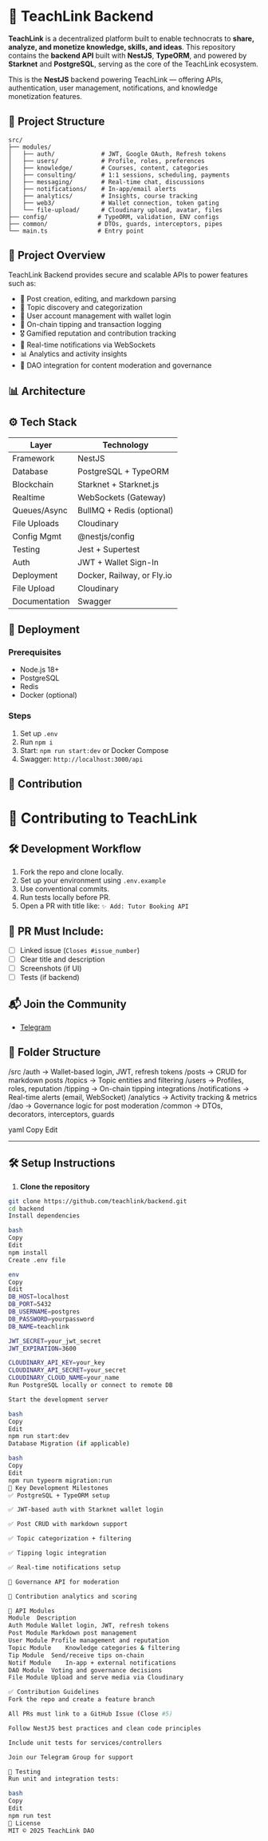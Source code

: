 
# 🧠 TeachLink Backend
**TeachLink** is a decentralized platform built to enable technocrats to **share, analyze, and monetize knowledge, skills, and ideas**. This repository contains the **backend API** built with **NestJS**, **TypeORM**, and powered by **Starknet** and **PostgreSQL**, serving as the core of the TeachLink ecosystem.

This is the **NestJS** backend powering TeachLink — offering APIs, authentication, user management, notifications, and knowledge monetization features. 


## 📁 Project Structure

```
src/
├── modules/
│   ├── auth/             # JWT, Google OAuth, Refresh tokens
│   ├── users/            # Profile, roles, preferences
│   ├── knowledge/        # Courses, content, categories
│   ├── consulting/       # 1:1 sessions, scheduling, payments
│   ├── messaging/        # Real-time chat, discussions
│   ├── notifications/    # In-app/email alerts
│   ├── analytics/        # Insights, course tracking
│   ├── web3/             # Wallet connection, token gating
│   └── file-upload/      # Cloudinary upload, avatar, files
├── config/              # TypeORM, validation, ENV configs
├── common/              # DTOs, guards, interceptors, pipes
└── main.ts              # Entry point
```


## 🔧 Project Overview

TeachLink Backend provides secure and scalable APIs to power features such as:

- 🧾 Post creation, editing, and markdown parsing  
- 🧠 Topic discovery and categorization  
- 👥 User account management with wallet login  
- 💸 On-chain tipping and transaction logging  
- 🎖️ Gamified reputation and contribution tracking  
- 🔔 Real-time notifications via WebSockets  
- 📊 Analytics and activity insights  
- 🧾 DAO integration for content moderation and governance  

## 📊 Architecture
## ⚙️ Tech Stack

| Layer          | Technology                      |
|----------------|----------------------------------|
| Framework      | NestJS                          |
| Database       | PostgreSQL + TypeORM            |
| Blockchain     | Starknet + Starknet.js          |
| Realtime       | WebSockets (Gateway)            |
| Queues/Async   | BullMQ + Redis (optional)       |
| File Uploads   | Cloudinary                      |
| Config Mgmt    | @nestjs/config                  |
| Testing        | Jest + Supertest                |
| Auth           | JWT + Wallet Sign-In            |
| Deployment     | Docker, Railway, or Fly.io      |
|File Upload     | Cloudinary                      |
|Documentation   | Swagger                         |


## 🚀 Deployment

### Prerequisites

- Node.js 18+
- PostgreSQL
- Redis
- Docker (optional)

### Steps

1. Set up `.env`
2. Run `npm i`
3. Start: `npm run start:dev` or Docker Compose
4. Swagger: `http://localhost:3000/api`


## 🤝 Contribution

# 🤝 Contributing to TeachLink

## 🛠 Development Workflow

1. Fork the repo and clone locally.
2. Set up your environment using `.env.example`
3. Use conventional commits.
4. Run tests locally before PR.
5. Open a PR with title like: `✨ Add: Tutor Booking API`

## 🧪 PR Must Include:

- [ ] Linked issue (`Closes #issue_number`)
- [ ] Clear title and description
- [ ] Screenshots (if UI)
- [ ] Tests (if backend)

## 📬 Join the Community

- [Telegram](t.me/teachlinkOD)


## 📁 Folder Structure

/src
/auth → Wallet-based login, JWT, refresh tokens
/posts → CRUD for markdown posts
/topics → Topic entities and filtering
/users → Profiles, roles, reputation
/tipping → On-chain tipping integrations
/notifications → Real-time alerts (email, WebSocket)
/analytics → Activity tracking & metrics
/dao → Governance logic for post moderation
/common → DTOs, decorators, interceptors, guards

yaml
Copy
Edit

---

## 🛠 Setup Instructions

1. **Clone the repository**
```bash
git clone https://github.com/teachlink/backend.git
cd backend
Install dependencies

bash
Copy
Edit
npm install
Create .env file

env
Copy
Edit
DB_HOST=localhost
DB_PORT=5432
DB_USERNAME=postgres
DB_PASSWORD=yourpassword
DB_NAME=teachlink

JWT_SECRET=your_jwt_secret
JWT_EXPIRATION=3600

CLOUDINARY_API_KEY=your_key
CLOUDINARY_API_SECRET=your_secret
CLOUDINARY_CLOUD_NAME=your_name
Run PostgreSQL locally or connect to remote DB

Start the development server

bash
Copy
Edit
npm run start:dev
Database Migration (if applicable)

bash
Copy
Edit
npm run typeorm migration:run
📌 Key Development Milestones
✅ PostgreSQL + TypeORM setup

✅ JWT-based auth with Starknet wallet login

✅ Post CRUD with markdown support

✅ Topic categorization + filtering

✅ Tipping logic integration

✅ Real-time notifications setup

🚧 Governance API for moderation

🚧 Contribution analytics and scoring

🔐 API Modules
Module	Description
Auth Module	Wallet login, JWT, refresh tokens
Post Module	Markdown post management
User Module	Profile management and reputation
Topic Module	Knowledge categories & filtering
Tip Module	Send/receive tips on-chain
Notif Module	In-app + external notifications
DAO Module	Voting and governance decisions
File Module	Upload and serve media via Cloudinary

✅ Contribution Guidelines
Fork the repo and create a feature branch

All PRs must link to a GitHub Issue (Close #5)

Follow NestJS best practices and clean code principles

Include unit tests for services/controllers

Join our Telegram Group for support

🧪 Testing
Run unit and integration tests:

bash
Copy
Edit
npm run test
📜 License
MIT © 2025 TeachLink DAO